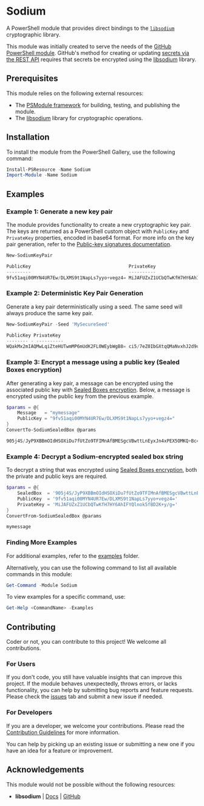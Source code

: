 # Sodium

A PowerShell module that provides direct bindings to the [`libsodium`](https://github.com/jedisct1/libsodium) cryptographic library.

This module was initially created to serve the needs of the [GitHub PowerShell module](https://github.com/PSModule/GitHub).
GitHub's method for creating or updating [secrets via the REST API](https://docs.github.com/en/rest/guides/encrypting-secrets-for-the-rest-api?apiVersion=2022-11-28#example-encrypting-a-secret-using-c)
requires that secrets be encrypted using the [libsodium](https://github.com/jedisct1/libsodium) library.

## Prerequisites

This module relies on the following external resources:

- The [PSModule framework](https://github.com/PSModule) for building, testing, and publishing the module.
- The [libsodium](https://github.com/jedisct1/libsodium) library for cryptographic operations.

## Installation

To install the module from the PowerShell Gallery, use the following command:

```powershell
Install-PSResource -Name Sodium
Import-Module -Name Sodium
```

## Examples

### Example 1: Generate a new key pair

The module provides functionality to create a new cryptographic key pair.
The keys are returned as a PowerShell custom object with `PublicKey` and `PrivateKey` properties, encoded in base64 format.
For more info on the key pair generation, refer to the [Public-key signatures documentation](https://doc.libsodium.org/public-key_cryptography/public-key_signatures).

```powershell
New-SodiumKeyPair

PublicKey                                    PrivateKey
---------                                    ----------
9fv51aqi00MYN4UR7Ew/DLXMS9t1NapLs7yyo+vegz4= MiJAFUZxZ1UCbQTwKfH7HY6AhIFYQlnok5fBD2K+y/g=
```

### Example 2: Deterministic Key Pair Generation

Generate a key pair deterministically using a seed. The same seed will always produce the same key pair.

```powershell
New-SodiumKeyPair -Seed 'MySecureSeed'

PublicKey PrivateKey
-------- - ----------
WQakMx2mIAQMwLqiZteHUTwmMP6mUdK2FL0WEybWgB8= ci5/7eZ0IbGXtqQMaNvxhJ2d9qwFxA8Kjx+vivSTXqU=
```

### Example 3: Encrypt a message using a public key (Sealed Boxes encryption)

After generating a key pair, a message can be encrypted using the associated public key with [Sealed Boxes encryption](https://doc.libsodium.org/public-key_cryptography/sealed_boxes).
Below, a message is encrypted using the public key from the previous example.

```powershell
$params = @{
    Message   = "mymessage"
    PublicKey = "9fv51aqi00MYN4UR7Ew/DLXMS9t1NapLs7yyo+vegz4="
}
ConvertTo-SodiumSealedBox @params

905j4S/JyP9XBBmOIdHSOXiDu7fUtZo9TFIMnAfBMESgcVBwttLnEyxJn4xPEX5OMKQ+Bc4P6Hg=
```

### Example 4: Decrypt a Sodium-encrypted sealed box string

To decrypt a string that was encrypted using [Sealed Boxes encryption](https://doc.libsodium.org/public-key_cryptography/sealed_boxes), both the private and public keys are required.

```powershell
$params = @{
    SealedBox  = '905j4S/JyP9XBBmOIdHSOXiDu7fUtZo9TFIMnAfBMESgcVBwttLnEyxJn4xPEX5OMKQ+Bc4P6Hg='                            #gitleaks:allow
    PublicKey  = '9fv51aqi00MYN4UR7Ew/DLXMS9t1NapLs7yyo+vegz4='                                                            #gitleaks:allow
    PrivateKey = 'MiJAFUZxZ1UCbQTwKfH7HY6AhIFYQlnok5fBD2K+y/g='                                                            #gitleaks:allow
}
ConvertFrom-SodiumSealedBox @params

mymessage
```

### Finding More Examples

For additional examples, refer to the [examples](examples) folder.

Alternatively, you can use the following command to list all available commands in this module:

```powershell
Get-Command -Module Sodium
```

To view examples for a specific command, use:

```powershell
Get-Help <CommandName> -Examples
```

## Contributing

Coder or not, you can contribute to this project! We welcome all contributions.

### For Users

If you don't code, you still have valuable insights that can improve this project.
If the module behaves unexpectedly, throws errors, or lacks functionality, you can help by submitting bug reports and feature requests.
Please check the [issues](https://github.com/PSModule/Sodium/issues) tab and submit a new issue if needed.

### For Developers

If you are a developer, we welcome your contributions.
Please read the [Contribution Guidelines](CONTRIBUTING.md) for more information.

You can help by picking up an existing issue or submitting a new one if you have an idea for a feature or improvement.

## Acknowledgements

This module would not be possible without the following resources:

- **libsodium** | [Docs](https://doc.libsodium.org/) | [GitHub](https://github.com/jedisct1/libsodium)
